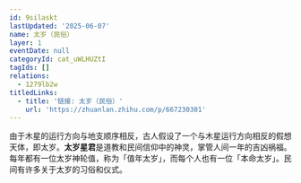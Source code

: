 ```yaml
---
id: 9silaskt
lastUpdated: '2025-06-07'
name: 太岁（民俗）
layer: 1
eventDate: null
categoryId: cat_uWLHUZtI
tagIds: []
relations:
  - 1279lb2w
titledLinks:
  - title: '链接: 太岁（民俗）'
    url: 'https://zhuanlan.zhihu.com/p/667230301'
---
```

由于木星的运行方向与地支顺序相反，古人假设了一个与木星运行方向相反的假想天体，即太岁。**太岁星君**是道教和民间信仰中的神灵，掌管人间一年的吉凶祸福。每年都有一位太岁神轮值，称为「值年太岁」，而每个人也有一位「本命太岁」。民间有许多关于太岁的习俗和仪式。
